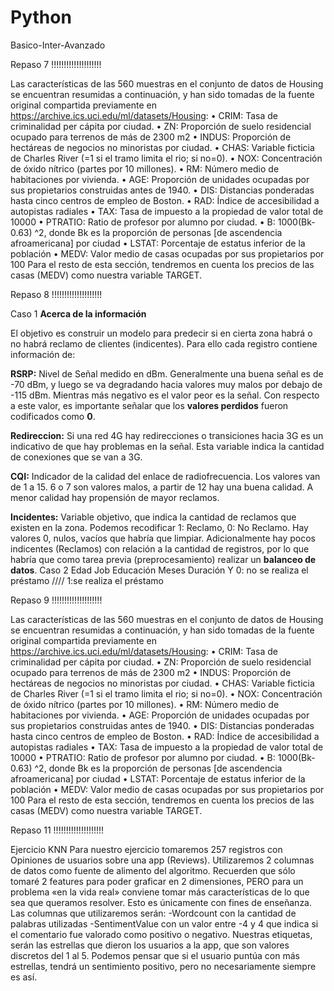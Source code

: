 # Python
Basico-Inter-Avanzado

Repaso 7 !!!!!!!!!!!!!!!!!!!!

Las características de las 560 muestras en el conjunto de datos de Housing se encuentran resumidas a continuación, y han sido tomadas de la fuente original compartida previamente en https://archive.ics.uci.edu/ml/datasets/Housing:
•	CRIM: Tasa de criminalidad per cápita por ciudad.
•	ZN: Proporción de suelo residencial ocupado para terrenos de más de 2300 m2
•	INDUS: Proporción de hectáreas de negocios no minoristas por ciudad.
•	CHAS: Variable ficticia de Charles River (=1 si el tramo limita el rio; si no=0).
•	NOX: Concentración de óxido nítrico (partes por 10 millones).
•	RM: Número medio de habitaciones por vivienda.
•	AGE: Proporción de unidades ocupadas por sus propietarios construidas antes de 1940.
•	DIS: Distancias ponderadas hasta cinco centros de empleo de Boston.
•	RAD: Índice de accesibilidad a autopistas radiales
•	TAX: Tasa de impuesto a la propiedad de valor total de 10000
•	PTRATIO: Ratio de profesor por alumno por ciudad.
•	B: 1000(Bk- 0.63) ^2, donde Bk es la proporción de personas [de ascendencia afroamericana] por ciudad
•	LSTAT: Porcentaje de estatus inferior de la población
•	MEDV: Valor medio de casas ocupadas por sus propietarios por 100
Para el resto de esta sección, tendremos en cuenta los precios de las casas (MEDV) como nuestra variable TARGET.

 Repaso 8 !!!!!!!!!!!!!!!!!!!!

Caso 1
**Acerca de la información**

El objetivo es construir un modelo para predecir si en cierta zona habrá o no habrá reclamo de clientes (indicentes). Para ello cada registro contiene información de:

**RSRP:** Nivel de Señal medido en dBm. Generalmente una buena señal es de -70 dBm, y luego se va degradando hacia valores muy malos por debajo de -115 dBm. Mientras más negativo es el valor peor es la señal. Con respecto a este valor, es importante señalar que los **valores perdidos** fueron codificados como **0**.

**Redireccion:** Si una red 4G hay redirecciones o transiciones hacia 3G es un indicativo de que hay problemas en la señal. Esta variable indica la cantidad de conexiones que se van a 3G.

**CQI:** Indicador de la calidad del enlace de radiofrecuencia. Los valores van de 1 a 15. 6 o 7 son valores malos, a partir de 12 hay una buena calidad. A menor calidad hay propensión de mayor reclamos.

**Incidentes:** Variable objetivo, que indica la cantidad de reclamos que existen en la zona. Podemos recodificar 1: Reclamo, 0: No Reclamo. Hay valores 0, nulos, vacíos que habría que limpiar. Adicionalmente hay pocos indicentes (Reclamos) con relación a la cantidad de registros, por lo que habría que como tarea previa (preprocesamiento) realizar un **balanceo de datos**.
Caso 2
Edad
Job
Educación
Meses
Duración
Y 0:    no se realiza el préstamo                      ////                          1:se realiza el préstamo

Repaso 9 !!!!!!!!!!!!!!!!!!!!

Las características de las 560 muestras en el conjunto de datos de Housing se encuentran resumidas a continuación, y han sido tomadas de la fuente original compartida previamente en https://archive.ics.uci.edu/ml/datasets/Housing:
•	CRIM: Tasa de criminalidad per cápita por ciudad.
•	ZN: Proporción de suelo residencial ocupado para terrenos de más de 2300 m2
•	INDUS: Proporción de hectáreas de negocios no minoristas por ciudad.
•	CHAS: Variable ficticia de Charles River (=1 si el tramo limita el rio; si no=0).
•	NOX: Concentración de óxido nítrico (partes por 10 millones).
•	RM: Número medio de habitaciones por vivienda.
•	AGE: Proporción de unidades ocupadas por sus propietarios construidas antes de 1940.
•	DIS: Distancias ponderadas hasta cinco centros de empleo de Boston.
•	RAD: Índice de accesibilidad a autopistas radiales
•	TAX: Tasa de impuesto a la propiedad de valor total de 10000
•	PTRATIO: Ratio de profesor por alumno por ciudad.
•	B: 1000(Bk- 0.63) ^2, donde Bk es la proporción de personas [de ascendencia afroamericana] por ciudad
•	LSTAT: Porcentaje de estatus inferior de la población
•	MEDV: Valor medio de casas ocupadas por sus propietarios por 100
Para el resto de esta sección, tendremos en cuenta los precios de las casas (MEDV) como nuestra variable TARGET.

Repaso 11 !!!!!!!!!!!!!!!!!!!!

Ejercicio KNN
Para nuestro ejercicio tomaremos 257 registros con Opiniones de usuarios sobre una app (Reviews). Utilizaremos 2 columnas de datos como fuente de alimento del algoritmo. Recuerden que sólo tomaré 2 features para poder graficar en 2 dimensiones, PERO para un problema «en la vida real» conviene tomar más características de lo que sea que queramos resolver. Esto es únicamente con fines de enseñanza. Las columnas que utilizaremos serán:
-Wordcount con la cantidad de palabras utilizadas -SentimentValue con un valor entre -4 y 4 que indica si el comentario fue valorado como positivo o negativo.
Nuestras etiquetas, serán las estrellas que dieron los usuarios a la app, que son valores discretos del 1 al 5. Podemos pensar que si el usuario puntúa con más estrellas, tendrá un sentimiento positivo, pero no necesariamente siempre es así.

